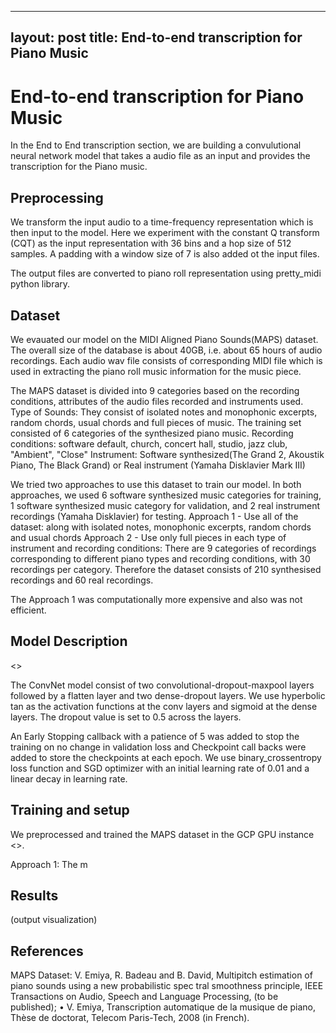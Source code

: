 
---
layout: post
title: End-to-end transcription for Piano Music 
---

# End-to-end transcription for Piano Music
In the End to End transcription section, we are building a convulutional neural network model that takes a audio file as an input and provides the transcription for the Piano music. 

## Preprocessing
We transform the input audio to a time-frequency representation which is then input to the model. Here we experiment with the constant Q transform (CQT) as the input representation with 36 bins and a hop size of 512 samples. A padding with a window size of 7 is also added ot the input files.

The output files are converted to piano roll representation using pretty_midi python library.

## Dataset
We evauated our model on the MIDI Aligned Piano Sounds(MAPS) dataset. The overall size of the database is about 40GB, i.e. about 65 hours of audio recordings. Each audio wav file consists of corresponding MIDI file which is used in extracting the piano roll music information for the music piece.

The MAPS dataset is divided into 9 categories based on the recording conditions, attributes of the audio files recorded and instruments used. 
Type of Sounds: They consist of isolated notes and monophonic excerpts, random chords, usual chords and full pieces of music. 
The training set consisted of 6 categories of the synthesized piano music.
Recording conditions: software default, church, concert hall, studio, jazz club, "Ambient", "Close"
Instrument: Software synthesized(The Grand 2, Akoustik Piano, The Black Grand) or Real instrument (Yamaha Disklavier Mark III) 

We tried two approaches to use this dataset to train our model. In both approaches, we used 6 software synthesized music categories for training,  1 software synthesized music category for validation, and 2 real instrument recordings (Yamaha Disklavier) for testing.
Approach 1 - Use all of the dataset: along with isolated notes, monophonic excerpts, random chords and usual chords
Approach 2 - Use only full pieces in each type of instrument and recording conditions:  There are 9 categories of recordings corresponding to different piano types and recording conditions, with 30 recordings per category. Therefore the dataset consists of 210 synthesised recordings and 60 real recordings.

The Approach 1 was computationally more expensive and also was not efficient.  

## Model Description
<<image>>

The ConvNet model consist of two convolutional-dropout-maxpool layers followed by a flatten layer and two dense-dropout layers. We use hyperbolic tan as the activation functions at the conv layers and sigmoid at the dense layers. The dropout value is set to 0.5 across the layers.

An Early Stopping callback with a patience of 5 was added to stop the training on no change in validation loss and Checkpoint call backs were added to store the checkpoints at each epoch. We use binary_crossentropy loss function and SGD optimizer with an initial learning rate of 0.01 and a linear decay in learning rate.

## Training and setup

We preprocessed and trained the MAPS dataset in the GCP GPU instance <<add config>>. 

Approach 1: The m


## Results
(output visualization)

## References
MAPS Dataset:
V. Emiya, R. Badeau and B. David, Multipitch estimation of piano sounds using a new probabilistic spec tral smoothness principle, IEEE Transactions on Audio, Speech and Language Processing, (to be published);
• V. Emiya, Transcription automatique de la musique de piano, Thèse de doctorat, Telecom Paris-Tech, 2008 (in French).
